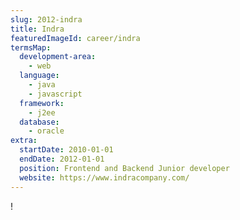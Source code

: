 ```yaml
---
slug: 2012-indra
title: Indra
featuredImageId: career/indra
termsMap:
  development-area:
    - web
  language:
    - java
    - javascript
  framework:
    - j2ee
  database:
    - oracle
extra:
  startDate: 2010-01-01
  endDate: 2012-01-01
  position: Frontend and Backend Junior developer
  website: https://www.indracompany.com/
---
```


!
